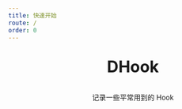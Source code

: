 ```yaml
---
title: 快速开始
route: /
order: 0
---
```


<p align="center" style="font-size: 32px; font-weight: bold;">
  DHook
</p>

<p align="center">
  记录一些平常用到的 Hook
</p>
